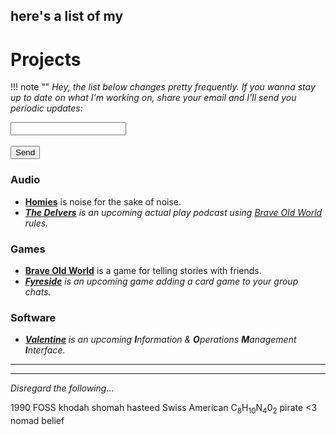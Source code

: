 ## here's a list of my
# Projects

!!! note ""
    _Hey, the list below changes pretty frequently.  If you wanna stay up to date 
    on what I'm working on, share your email and I'll send you periodic updates:_
    <form action="https://formspree.io/morgan.sennhauser+ml-signup-emsenn-website@gmail.com" method="POST">
        <input type="hidden" name="_format" value="plain" />
        <input type="hidden" name="_next" value="//emsenn.samjones.media/projects/">
        <input type="hidden" name="_subject" value="Mailing List Signup" />
        <input type="email" name="_replyto"><br/><br/>
        <input type="submit" value="Send">
    </form>

### Audio

- **[Homies](https://soundcloud.com/weyouhomies)** is noise for the sake of 
  noise.
- _**[The Delvers]()** is an upcoming actual play podcast using 
  [Brave Old World](http://bow.samjones.media) rules._

### Games
- **[Brave Old World](http://bow.samjones.media)** is a game for telling 
  stories with friends.
- _**[Fyreside](http://github.com/samjonesmedia/fyreside)** is an upcoming 
  game adding a card game to your group chats._

### Software
- _**[Valentine]()** is an upcoming **I**nformation & **O**perations **M**anagement 
  **I**nterface._

---

---

_Disregard the following..._

<a title="morgan ashlee sennhauser born may 11 1990">1990</a>
<a title="i support free & open source software">FOSS</a>
<a title="allah akbar, khodah shomah hasteed">khodah shomah hasteed</a>
<a title="born in Zurich, Switzerland">Swiss</a>
<a title="living in Chapel Hill, North Carolina, USA">American</a>
<a title="coffee, all day every day">C<sub>8</sub>H<sub>10</sub>N<sub>4</sub>0<sub>2</sub></a>
<a title="i support the free flow of information">pirate</a>
<a title="love everything, everyone, everywhere"><3</a>
<a title="i'm interested in mobility, digital and physical.">nomad</a>
<a title="roughly agonistic hinduism">belief</a>
